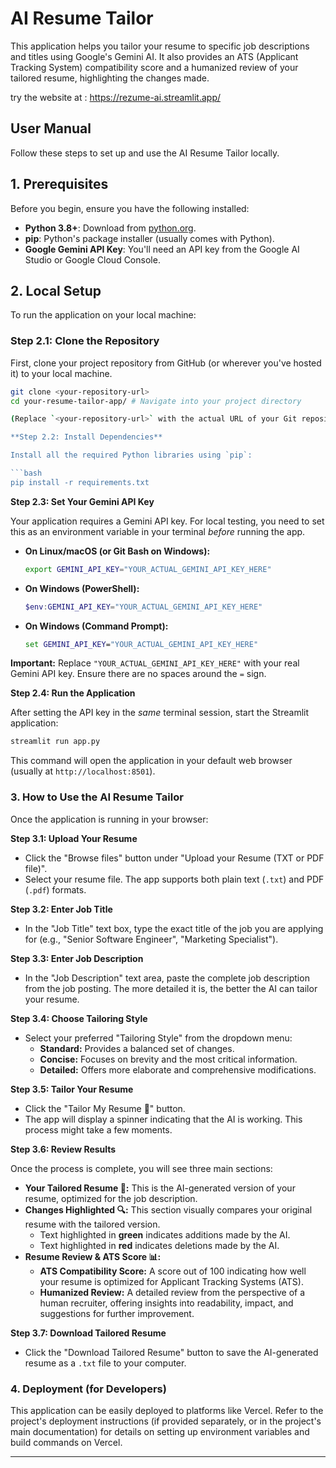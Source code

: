 # AI Resume Tailor

This application helps you tailor your resume to specific job descriptions and titles using Google's Gemini AI. It also provides an ATS (Applicant Tracking System) compatibility score and a humanized review of your tailored resume, highlighting the changes made.

try the website at : https://rezume-ai.streamlit.app/

## User Manual

Follow these steps to set up and use the AI Resume Tailor locally.

## 1. Prerequisites

Before you begin, ensure you have the following installed:

* **Python 3.8+**: Download from [python.org](https://www.python.org/downloads/).
* **pip**: Python's package installer (usually comes with Python).
* **Google Gemini API Key**: You'll need an API key from the Google AI Studio or Google Cloud Console.

## 2. Local Setup

To run the application on your local machine:

### Step 2.1: Clone the Repository

First, clone your project repository from GitHub (or wherever you've hosted it) to your local machine.

```bash
git clone <your-repository-url>
cd your-resume-tailor-app/ # Navigate into your project directory

(Replace `<your-repository-url>` with the actual URL of your Git repository and `your-resume-tailor-app/` with your project's folder name).

**Step 2.2: Install Dependencies**

Install all the required Python libraries using `pip`:

```bash
pip install -r requirements.txt
```

**Step 2.3: Set Your Gemini API Key**

Your application requires a Gemini API key. For local testing, you need to set this as an environment variable in your terminal *before* running the app.

  * **On Linux/macOS (or Git Bash on Windows):**
    ```bash
    export GEMINI_API_KEY="YOUR_ACTUAL_GEMINI_API_KEY_HERE"
    ```
  * **On Windows (PowerShell):**
    ```powershell
    $env:GEMINI_API_KEY="YOUR_ACTUAL_GEMINI_API_KEY_HERE"
    ```
  * **On Windows (Command Prompt):**
    ```cmd
    set GEMINI_API_KEY="YOUR_ACTUAL_GEMINI_API_KEY_HERE"
    ```

**Important:** Replace `"YOUR_ACTUAL_GEMINI_API_KEY_HERE"` with your real Gemini API key. Ensure there are no spaces around the `=` sign.

**Step 2.4: Run the Application**

After setting the API key in the *same* terminal session, start the Streamlit application:

```bash
streamlit run app.py
```

This command will open the application in your default web browser (usually at `http://localhost:8501`).

### 3\. How to Use the AI Resume Tailor

Once the application is running in your browser:

**Step 3.1: Upload Your Resume**

  * Click the "Browse files" button under "Upload your Resume (TXT or PDF file)".
  * Select your resume file. The app supports both plain text (`.txt`) and PDF (`.pdf`) formats.

**Step 3.2: Enter Job Title**

  * In the "Job Title" text box, type the exact title of the job you are applying for (e.g., "Senior Software Engineer", "Marketing Specialist").

**Step 3.3: Enter Job Description**

  * In the "Job Description" text area, paste the complete job description from the job posting. The more detailed it is, the better the AI can tailor your resume.

**Step 3.4: Choose Tailoring Style**

  * Select your preferred "Tailoring Style" from the dropdown menu:
      * **Standard:** Provides a balanced set of changes.
      * **Concise:** Focuses on brevity and the most critical information.
      * **Detailed:** Offers more elaborate and comprehensive modifications.

**Step 3.5: Tailor Your Resume**

  * Click the "Tailor My Resume 🚀" button.
  * The app will display a spinner indicating that the AI is working. This process might take a few moments.

**Step 3.6: Review Results**

Once the process is complete, you will see three main sections:

  * **Your Tailored Resume 🎉:** This is the AI-generated version of your resume, optimized for the job description.
  * **Changes Highlighted 🔍:** This section visually compares your original resume with the tailored version.
      * Text highlighted in **green** indicates additions made by the AI.
      * Text highlighted in **red** indicates deletions made by the AI.
  * **Resume Review & ATS Score 📊:**
      * **ATS Compatibility Score:** A score out of 100 indicating how well your resume is optimized for Applicant Tracking Systems (ATS).
      * **Humanized Review:** A detailed review from the perspective of a human recruiter, offering insights into readability, impact, and suggestions for further improvement.

**Step 3.7: Download Tailored Resume**

  * Click the "Download Tailored Resume" button to save the AI-generated resume as a `.txt` file to your computer.

### 4\. Deployment (for Developers)

This application can be easily deployed to platforms like Vercel. Refer to the project's deployment instructions (if provided separately, or in the project's main documentation) for details on setting up environment variables and build commands on Vercel.

-----

```
```

